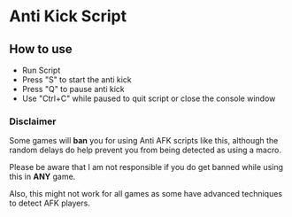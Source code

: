 # Anti Kick Script

## How to use

- Run Script
- Press "S" to start the anti kick
- Press "Q" to pause anti kick
- Use "Ctrl+C" while paused to quit script or close the console window

### Disclaimer

Some games will **ban** you for using Anti AFK scripts like this, although the random delays do help prevent you from being detected as using a macro. 

Please be aware that I am not responsible if you do get banned while using this in **ANY** game. 

Also, this might not work for all games as some have advanced techniques to detect AFK players.